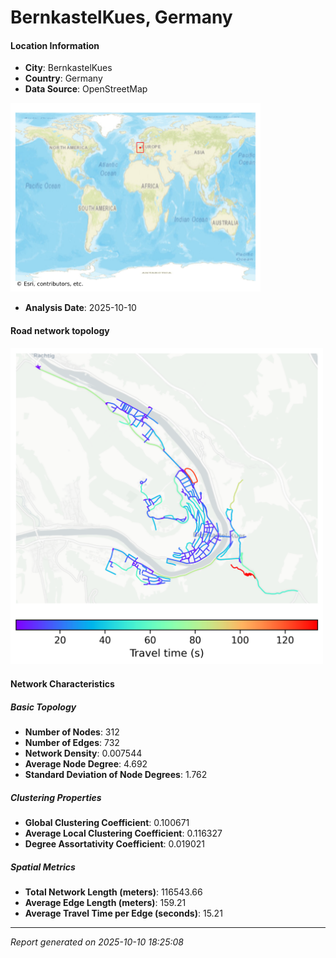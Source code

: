 # BernkastelKues, Germany

#### Location Information

- **City**: BernkastelKues
- **Country**: Germany
- **Data Source**: OpenStreetMap
<img src="BernkastelKues_location.png" alt="BernkastelKues Location Map" width="400" />

- **Analysis Date**: 2025-10-10

#### Road network topology

<img src="BernkastelKues_network_map.png" alt="BernkastelKues Road Network Map" width="500"/>

#### Network Characteristics

##### Basic Topology

- **Number of Nodes**: 312
- **Number of Edges**: 732
- **Network Density**: 0.007544
- **Average Node Degree**: 4.692
- **Standard Deviation of Node Degrees**: 1.762

##### Clustering Properties

- **Global Clustering Coefficient**: 0.100671
- **Average Local Clustering Coefficient**: 0.116327
- **Degree Assortativity Coefficient**: 0.019021

##### Spatial Metrics

- **Total Network Length (meters)**: 116543.66
- **Average Edge Length (meters)**: 159.21
- **Average Travel Time per Edge (seconds)**: 15.21

---
*Report generated on 2025-10-10 18:25:08*
